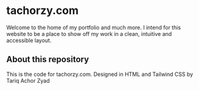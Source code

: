 # tachorzy.com
Welcome to the home of my portfolio and much more. I intend for this website to be a place to show off my work in a clean, intuitive and accessible layout.

## About this repository
This is the code for tachorzy.com. Designed in HTML and Tailwind CSS by Tariq Achor Zyad 
